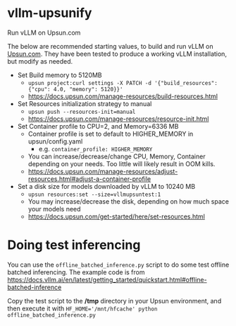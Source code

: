 # vllm-upsunify
Run vLLM on Upsun.com

The below are recommended starting values, to build and run vLLM on [Upsun.com](https://upsun.com). They have been tested to produce a working vLLM installation, but modify as needed.
- Set Build memory to 5120MB
  - `upsun project:curl settings -X PATCH -d '{"build_resources": {"cpu": 4.0, "memory": 5120}}'`
  - https://docs.upsun.com/manage-resources/build-resources.html
- Set Resources initialization strategy to manual
  - `upsun push --resources-init=manual`
  - https://docs.upsun.com/manage-resources/resource-init.html
- Set Container profile to CPU=2, and Memory=6336 MB
  - Container profile is set to default to HIGHER_MEMORY in upsun/config.yaml
    - e.g. `container_profile: HIGHER_MEMORY`
  - You can increase/decrease/change CPU, Memory, Container depending on your needs. Too little will likely result in OOM kills.
  - https://docs.upsun.com/manage-resources/adjust-resources.html#adjust-a-container-profile
- Set a disk size for models downloaded by vLLM to 10240 MB
  - `upsun resources:set --size=vllmupsuntest:1`
  - You may increase/decrease the disk, depending on how much space your models need
  - https://docs.upsun.com/get-started/here/set-resources.html

# Doing test inferencing
You can use the `offline_batched_inference.py` script to do some test offline batched inferencing. The example code is from https://docs.vllm.ai/en/latest/getting_started/quickstart.html#offline-batched-inference

Copy the test script to the **/tmp** directory in your Upsun environment, and then execute it with 
`HF_HOME='/mnt/hfcache' python offline_batched_inference.py `

